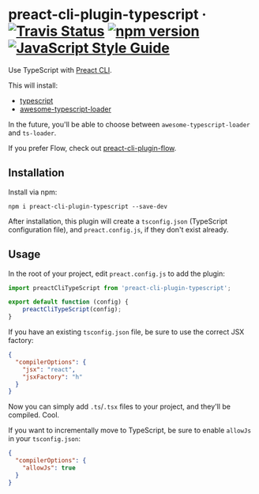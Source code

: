 # preact-cli-plugin-typescript &middot; [![Travis Status](https://img.shields.io/travis/wub/preact-cli-plugin-typescript/master.svg?label=travis&maxAge=43200)](https://travis-ci.org/wub/preact-cli-plugin-typescript) [![npm version](https://img.shields.io/npm/v/preact-cli-plugin-typescript.svg)](https://www.npmjs.com/package/preact-cli-plugin-typescript) [![JavaScript Style Guide](https://img.shields.io/badge/code_style-standard-brightgreen.svg)](https://standardjs.com)

Use TypeScript with [Preact CLI](https://github.com/developit/preact-cli).

This will install:

  - [typescript](https://github.com/Microsoft/TypeScript)
  - [awesome-typescript-loader](https://github.com/s-panferov/awesome-typescript-loader)

In the future, you'll be able to choose between `awesome-typescript-loader`
and `ts-loader`.

If you prefer Flow, check out [preact-cli-plugin-flow](https://github.com/SaraVieira/preact-cli-plugin-flow).

## Installation

Install via npm:

```shell
npm i preact-cli-plugin-typescript --save-dev
```

After installation, this plugin will create a `tsconfig.json` (TypeScript 
configuration file), and `preact.config.js`, if they don't exist already.

## Usage

In the root of your project, edit `preact.config.js` to add the plugin:

```js
import preactCliTypeScript from 'preact-cli-plugin-typescript';

export default function (config) {
	preactCliTypeScript(config);
}
```

If you have an existing `tsconfig.json` file, be sure to use the correct
JSX factory:

```json
{
  "compilerOptions": {
    "jsx": "react",
    "jsxFactory": "h"
  }
}
```

Now you can simply add `.ts`/`.tsx` files to your project, and they'll
be compiled. Cool.

If you want to incrementally move to TypeScript, be sure to enable `allowJs`
in your `tsconfig.json`:

```json
{
  "compilerOptions": {
    "allowJs": true
  }
}
```
